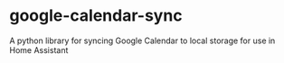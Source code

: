 # google-calendar-sync
A python library for syncing Google Calendar to local storage for use in Home Assistant
